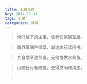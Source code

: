 ```yaml
---
title: 七律无题
key: 2014.11.14
tags: 七律
categories: 律诗
---
```


<blockquote class="blockquote-center">何时放下风尘事，告老归家陋室居。
</blockquote>
<blockquote class="blockquote-center">窗外篱隅种绿菜，湖边岸石读闲书。
</blockquote>
<blockquote class="blockquote-center">兀自学烹油煎蛋，无他悟做水煮鱼。
</blockquote>
<blockquote class="blockquote-center">山随日月吾随意，逸得悠闲和清虚。
</blockquote>
<blockquote class="blockquote-center"></br>
</blockquote>
